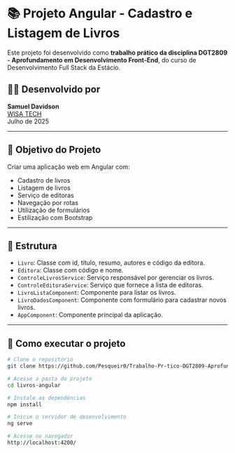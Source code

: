 # 📚 Projeto Angular - Cadastro e Listagem de Livros

Este projeto foi desenvolvido como **trabalho prático da disciplina DGT2809 - Aprofundamento em Desenvolvimento Front-End**, do curso de Desenvolvimento Full Stack da Estácio.

## 👨‍💻 Desenvolvido por
**Samuel Davidson**  
[WISA TECH](https://www.wisatech.com.br)  
Julho de 2025

---

## 🎯 Objetivo do Projeto

Criar uma aplicação web em Angular com:

- Cadastro de livros
- Listagem de livros
- Serviço de editoras
- Navegação por rotas
- Utilização de formulários
- Estilização com Bootstrap

---

## 🧱 Estrutura

- `Livro`: Classe com id, título, resumo, autores e código da editora.
- `Editora`: Classe com código e nome.
- `ControleLivrosService`: Serviço responsável por gerenciar os livros.
- `ControleEditoraService`: Serviço que fornece a lista de editoras.
- `LivroListaComponent`: Componente para listar os livros.
- `LivroDadosComponent`: Componente com formulário para cadastrar novos livros.
- `AppComponent`: Componente principal da aplicação.

---

## 🚀 Como executar o projeto

```bash
# Clone o repositório
git clone https://github.com/Pesqueir0/Trabalho-Pr-tico-DGT2809-Aprofundamento-em-Desenvolvimento-Front-End.git

# Acesse a pasta do projeto
cd livros-angular

# Instale as dependências
npm install

# Inicie o servidor de desenvolvimento
ng serve

# Acesse no navegador
http://localhost:4200/
